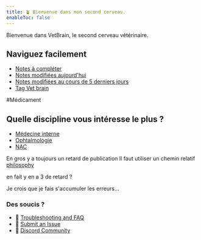 ```yaml
---
title: 🪴 Bienvenue dans mon second cerveau.
enableToc: false
---
```

Bienvenue dans VetBrain, le second cerveau vétérinaire.

## Naviguez facilement
- [Notes à compléter](Vetbrain/Indexe/Notes%20à%20compléter.md)
- [Notes modifiées aujourd'hui](Vetbrain/Indexe/Notes%20modifiées%20aujourd'hui.md)
- [Notes modifiées au cours de 5 derniers jours](Vetbrain/Indexe/Notes%20modifiées%20au%20cours%20de%205%20derniers%20jours.md)
- [Tag Vet brain](Vetbrain/Indexe/Tag%20Vet%20brain.md)

#Médicament 

## Quelle discipline vous intéresse le plus ?
- [Médecine interne](Vetbrain/Discipline/Médecine%20interne.md) 
- [Ophtalmologie](Vetbrain/Discipline/Ophtalmologie.md)
- [NAC](Vetbrain/Discipline/NAC.md) 

En gros y a toujours un retard de publication
Il faut utiliser un chemin relatif [philosophy](notes/philosophy.md)

en fait y en a 3 de retard ?

Je crois que je fais s'accumuler les erreurs...

### Des soucis ?
- 🚧 [Troubleshooting and FAQ](notes/troubleshooting.md)
- 🐛 [Submit an Issue](https://github.com/jackyzha0/quartz/issues)
- 👀 [Discord Community](https://discord.gg/cRFFHYye7t)
